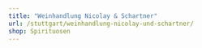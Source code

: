 ```yaml
---
title: "Weinhandlung Nicolay & Schartner"
url: /stuttgart/weinhandlung-nicolay-und-schartner/
shop: Spirituosen
---
```

